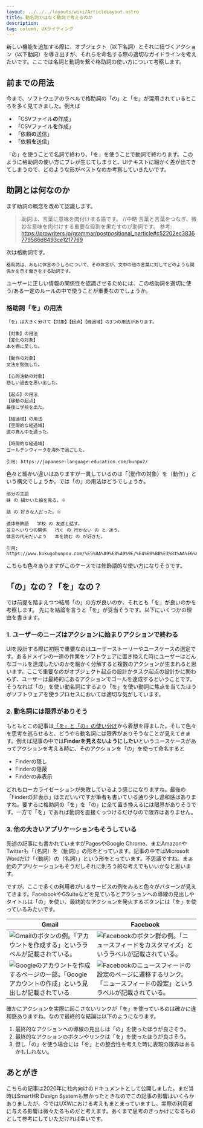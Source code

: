 ```yaml
---
layout: ../../../layouts/wiki/ArticleLayout.astro
title: 動名詞ではなく動詞で考えるのか
description:
tag: column, UXライティング
---
```


新しい機能を追加する際に、オブジェクト（以下名詞）とそれに紐づくアクション（以下動詞）を導き出すが、それらを命名する際の適切なガイドラインを考えたいです。ここでは名詞と動詞を繋ぐ格助詞の使い方について考察します。

## 前までの用法
今まで、ソフトウェアのラベルで格助詞の「の」と「を」が混用されているところを多く見てきました。例えば

- 「CSVファイル**の**作成」
- 「CSVファイル**を**作成」
- 「依頼**の**送信」
- 「依頼**を**送信」

「の」を使うことで名詞で終わり、「を」を使うことで動詞で終わります。このように格助詞の使い方にブレが生じてしまうと、UIテキストに細かく差が出てきてしまうので、どのような形がベストなのか考察していきたいです。

## 助詞とは何なのか
まず助詞の概念を改めて認識します。

> 助詞は、言葉に意味を肉付けする語です。
> //中略
> 言葉と言葉をつなぎ、微妙な意味を肉付けする重要な役割を果たすのが助詞です。
> 参考: https://prowriters.jp/grammar/postpositional_particle#c52202ec3836779586d8493ce1217769

次は格助詞です。

```
格助詞は、おもに体言のうしろについて、その体言が、文中の他の言葉に対してどのような関係かを示す働きをする助詞です。
```

ユーザーに正しい情報の関係性を認識させるためには、この格助詞を適切に使う/ある一定のルールの中で使うことが重要なのでしょうか。

### 格助詞「を」の用法
```
「を」は大きく分けて【対象】【起点】【経過域】の3つの用法があります。

【対象】の用法
【変化の対象】
本を棚に戻した。

【動作の対象】
文法を勉強した。

【心的活動の対象】
悲しい過去を思い出した。

【起点】の用法
【移動の起点】
最後に学校を出た。

【経過域】の用法
【空間的な経過域】
道の真ん中を通った。

【時間的な経過域】
ゴールデンウィークを海外で過ごした。

引用: https://japanese-language-education.com/bunpo2/
```

色々と細かい違いはありますが一貫しているのは「（動作の対象）を（動作）」という構文でしょうか。では「の」の用法はどうでしょうか。

```
部分の主語	
妹 の 描かいた絵を見る。※

話 の 好きな人だった。※

連体修飾語	学校 の 友達と話す。
並立へいりつの関係	行く の 行かない の と 迷う。
体言の代用だいよう	本を読む の が好きだ。

引用: https://www.kokugobunpou.com/%E5%8A%A9%E8%A9%9E/%E4%B8%BB%E3%81%AA%E6%A0%BC%E5%8A%A9%E8%A9%9E%E3%81%AE%E7%94%A8%E6%B3%95/
```

こちらも色々ありますがこのケースでは修飾語的な使い方になりそうです。

## 「の」なの？「を」なの？
では前提を踏まえつつ結局「の」の方が良いのか、それとも「を」が良いのかを考察します。
先にを結論を言うと「を」が妥当そうです。以下にいくつかの理由を書きます。


### 1. ユーザーのニーズはアクションに始まりアクションで終わる
UIを設計する際に初期で重要なのはユーザーストーリーやユースケースの選定です。あるドメインの一連の作業をソフトウェアに置き換えた時にユーザーはどんなゴールを達成したいのかを細かく分解すると複数のアクションが生まれると思います。ここで重要なのがオブジェクト起点の設計かタスク起点の設計かに関わらず、ユーザーは最終的にあるアクションでゴールを達成するということです。そうなれば「の」を使い動名詞にするより「を」を使い動詞に焦点を当てたほうがソフトウェアを使うプロセスにおいては適切な気がしています。

### 2. 動名詞には限界がありそう
もともとこの記事は[「を」と「の」の使い分け](https://bit.ly/32CJfkY)から着想を得ました。そして色々を思考を巡らせると、どうやら動名詞には限界がありそうなことが見えてきます。例えば記事の中では**Finderを見えないようにしたい**というユースケースがあってアクションを考える時に、そのアクションを「の」を使って命名すると
- Finderの隠し
- Finderの隠蔽
- Finderの非表示

どれもローカライゼーションが失敗しているよう感じになりますね。最後の「Finderの非表示」はまだいいですが筆者も書いている通り少し違和感はありますね。要するに格助詞の「を」を「の」に全て置き換えるには限界がありそうです。一方で「を」であれば動詞を直接くっつけるだけなので限界はありません。

### 3. 他の大きいアプリケーションもそうしている
先述の記事にも書かれていますがPagesやGoogle Chrome、またAmazonやTwitterも「（名詞）を（動詞）」の形をとっています。記事の中ではMicrosoft Wordだけ「（動詞）の（名詞）」という形をとっています。不思議ですね。まぁ他のアプリケーションもそうだしそれに則ろう的な考えでもいいかなと思います。

ですが、ここで多くの利用者がいるサービスの例をみると色々がパターンが見えてきます。FacebookやGSuiteなどを見ているとアクションへの導線の見出しやタイトルは「の」を使い、最終的なアクションを発火するボタンには「を」を使っているみたいです。

|  Gmail  |  Facebook  |
| ---- | ---- |
|![Gmailのボタンの例。「アカウントを作成する」というラベルが記載されている。](https://s3-ap-northeast-1.amazonaws.com/kufutools-codimd/uploads/upload_61bf910468bd06884cad2c6121acd8b6.png)|![Facebookのボタン群の例。「ニュースフィードをカスタマイズ」というラベルが記載されている。](https://s3-ap-northeast-1.amazonaws.com/kufutools-codimd/uploads/upload_a29cf1ae8e14e26fb341c78a2d89287a.png)|
|![Googleのアカウントを作成するページの一部。「Googleアカウントの作成」という見出しが記載されている](https://s3-ap-northeast-1.amazonaws.com/kufutools-codimd/uploads/upload_741c06176db76aba149cacef90f6668f.png)|![Facebookのニュースフィードの設定のページに遷移するリンク。「ニュースフィードの設定」というラベルが記載されている。](https://s3-ap-northeast-1.amazonaws.com/kufutools-codimd/uploads/upload_16852151966fd53461795ca66bc9f7c7.png)|


確かにアクションを実際に起こさないリンクが「を」を使っているのは確かに違和感ありますね。なので最終的な結論は以下のようになります。

1. 最終的なアクションへの導線の見出しは「の」を使ったほうが良さそう。
2. 最終的なアクションのボタンやリンクは「を」を使ったほうが良さそう。
3. 但し「の」を使う場合には「を」との整合性を考えた時に表現の限界はあるかもしれない。

## あとがき
こちらの記事は2020年に社内向けのドキュメントとして公開しました。まだ当時はSmartHR Design Systemも無かったときなのでこの記事の影響はいくらかありましたが、今ではUXWにおける考えもまとまっていますし、実際の利用者に与える影響は微々たるものだと考えます。あくまで思考のきっかけになるものとして参考にしていただければ幸いです。